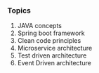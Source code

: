 ### Topics
1. JAVA concepts
2. Spring boot framework
3. Clean code principles
4. Microservice architecture
5. Test driven architecture
6. Event Driven architecture



